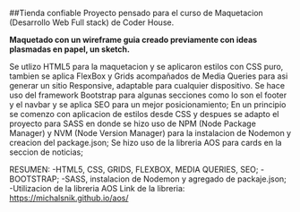 ##Tienda confiable
    Proyecto pensado para el curso de Maquetacion (Desarrollo Web Full stack) de Coder House.

**Maquetado con un wireframe guia creado previamente con ideas plasmadas en papel, un sketch.**

  Se utlizo HTML5 para la maquetacion y se aplicaron estilos con CSS puro, tambien se aplica FlexBox y Grids acompañados de Media Queries para asi generar un sitio Responsive, adaptable para cualquier dispositivo. Se hace uso del framework Bootstrap para algunas secciones como lo son el footer y el navbar y se aplica SEO para un mejor posicionamiento;
  En un principio se comenzo con aplicacion de estilos desde CSS y despues se adapto el proyecto para SASS en donde se hizo uso de NPM (Node Package Manager) y NVM (Node Version Manager) para la instalacion de Nodemon y creacion del package.json;
  Se hizo uso de la libreria AOS para cards en la seccion de noticias;


RESUMEN:
-HTML5, CSS, GRIDS, FLEXBOX, MEDIA QUERIES, SEO;
-BOOTSTRAP;
-SASS, instalacion de Nodemon y agregado de packaje.json;
-Utilizacion de la libreria AOS
  Link de la libreria: https://michalsnik.github.io/aos/
